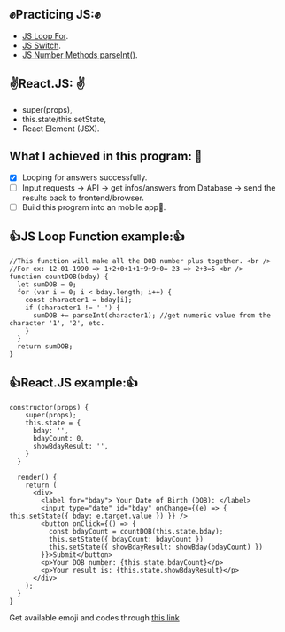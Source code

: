 ## :fist:Practicing JS::fist:
  - [JS Loop For](https://developer.mozilla.org/en-US/docs/Web/JavaScript/Reference/Statements/for).
  - [JS Switch](https://developer.mozilla.org/en-US/docs/Web/JavaScript/Reference/Statements/switch). 
  - [JS Number Methods parseInt()](https://developer.mozilla.org/en-US/docs/Web/JavaScript/Reference/Global_Objects/Number/parseInt).
  
 ## :v:React.JS: :v:
  - super(props), 
  - this.state/this.setState, 
  - React Element (JSX).
  
## What I achieved in this program: :bamboo:
  - [x] Looping for answers successfully. 
  - [ ] Input requests -> API -> get infos/answers from Database -> send the results back to frontend/browser.
  - [ ] Build this program into an mobile app:iphone:.

## :thumbsup:JS Loop Function example::thumbsup:
```
//This function will make all the DOB number plus together. <br />
//For ex: 12-01-1990 => 1+2+0+1+1+9+9+0= 23 => 2+3=5 <br />
function countDOB(bday) {
  let sumDOB = 0; 
  for (var i = 0; i < bday.length; i++) { 
    const character1 = bday[i]; 
    if (character1 != '-') { 
      sumDOB += parseInt(character1); //get numeric value from the character '1', '2', etc. 
    }
  } 
  return sumDOB; 
} 
```

## :thumbsup:React.JS example::thumbsup:
```
constructor(props) {
    super(props);    
    this.state = {
      bday: '',
      bdayCount: 0,
      showBdayResult: '',
    } 
  } 

  render() {
    return (
      <div>
        <label for="bday"> Your Date of Birth (DOB): </label>
        <input type="date" id="bday" onChange={(e) => { this.setState({ bday: e.target.value }) }} />
        <button onClick={() => { 
          const bdayCount = countDOB(this.state.bday); 
          this.setState({ bdayCount: bdayCount }) 
          this.setState({ showBdayResult: showBday(bdayCount) }) 
        }}>Submit</button>
        <p>Your DOB number: {this.state.bdayCount}</p> 
        <p>Your result is: {this.state.showBdayResult}</p>
      </div>
    ); 
  } 
} 
```
Get available emoji and codes through [this link](https://www.webpagefx.com/tools/emoji-cheat-sheet/)
